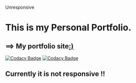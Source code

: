 <a href="#" style="text-decoration:none">Unresponsive</a>

# This is my Personal Portfolio.
## ==> My portfolio site[:)](https://rajat-portfolio.netlify.com/)

[![Codacy Badge](https://api.codacy.com/project/badge/Grade/707e2102eeb6474389ac9607191f4133)](https://app.codacy.com/app/rajatgour95/my_portfolio?utm_source=github.com&utm_medium=referral&utm_content=Rajat1999/my_portfolio&utm_campaign=Badge_Grade_Dashboard)
[![Codacy Badge](https://api.codacy.com/project/badge/Grade/56350da888ad418f82727ac98548310c)](https://app.codacy.com/app/Rajat1999/my_portfolio?utm_source=github.com&utm_medium=referral&utm_content=Rajat1999/my_portfolio&utm_campaign=Badge_Grade_Dashboard)


## Currently it is not responsive !!
